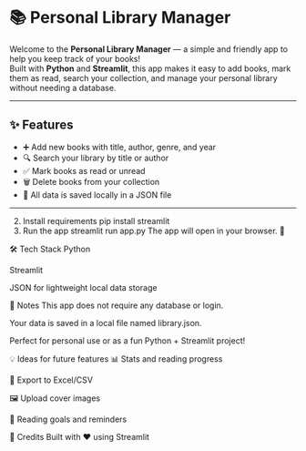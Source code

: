 # 📚 Personal Library Manager

Welcome to the **Personal Library Manager** — a simple and friendly app to help you keep track of your books!  
Built with **Python** and **Streamlit**, this app makes it easy to add books, mark them as read, search your collection, and manage your personal library without needing a database.

---

## ✨ Features

- ➕ Add new books with title, author, genre, and year
- 🔍 Search your library by title or author
- ✅ Mark books as read or unread
- 🗑️ Delete books from your collection
- 💾 All data is saved locally in a JSON file

---

2. Install requirements
pip install streamlit
3. Run the app
streamlit run app.py
The app will open in your browser. 🎉

🛠 Tech Stack
Python

Streamlit

JSON for lightweight local data storage

📌 Notes
This app does not require any database or login.

Your data is saved in a local file named library.json.

Perfect for personal use or as a fun Python + Streamlit project!

💡 Ideas for future features
📊 Stats and reading progress

📁 Export to Excel/CSV

🖼️ Upload cover images

📅 Reading goals and reminders

🙌 Credits
Built with ❤️ using Streamlit
